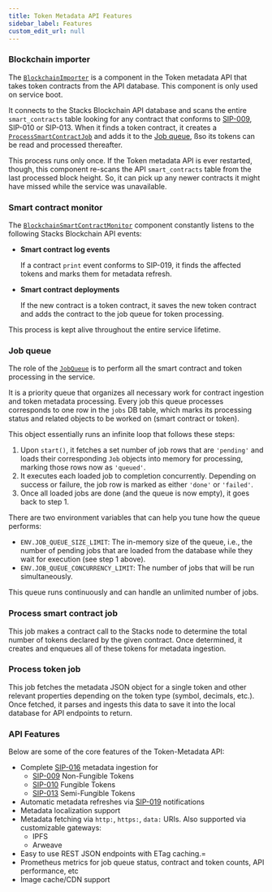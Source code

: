 ```yaml
---
title: Token Metadata API Features
sidebar_label: Features
custom_edit_url: null
---
```


### Blockchain importer

The [`BlockchainImporter`](https://github.com/hirosystems/token-metadata-api/tree/master/src/token-processor/blockchain-api/blockchain-importer.ts) is a component in the Token metadata API that takes token contracts from the API database. This component is only used on service boot.

It connects to the Stacks Blockchain API database and scans the entire `smart_contracts` table looking for any contract that conforms to [SIP-009](https://github.com/stacksgov/sips/blob/main/sips/sip-009/sip-009-nft-standard.md), SIP-010 or SIP-013. When it finds a token contract, it creates a [`ProcessSmartContractJob`](https://github.com/hirosystems/token-metadata-api/tree/master/src/token-processor/queue/job/process-smart-contract-job.ts) and adds it to the [Job queue](#job-queue), ßso its tokens can be read and processed thereafter.

This process runs only once. If the Token metadata API is ever restarted, though, this component re-scans the API `smart_contracts` table from the last processed block height. So, it can pick up any newer contracts it might have missed while the service was unavailable.

### Smart contract monitor

The [`BlockchainSmartContractMonitor`](https://github.com/hirosystems/token-metadata-api/tree/master/src/token-processor/blockchain-api/blockchain-smart-contract-monitor.ts) component constantly listens to the following Stacks Blockchain API events:

- **Smart contract log events**

  If a contract `print` event conforms to SIP-019, it finds the affected tokens and marks them for metadata refresh.

- **Smart contract deployments**

  If the new contract is a token contract, it saves the new token contract and adds the contract to the job queue for token processing.

This process is kept alive throughout the entire service lifetime.

### Job queue

The role of the [`JobQueue`](https://github.com/hirosystems/token-metadata-api/tree/master/src/token-processor/queue/job-queue.ts) is to perform all the smart contract and token processing in the service.

It is a priority queue that organizes all necessary work for contract ingestion and token metadata processing. Every job this queue processes corresponds to one row in the `jobs` DB table, which marks its processing status and related objects to be worked on (smart contract or token).

This object essentially runs an infinite loop that follows these steps:

1. Upon `start()`, it fetches a set number of job rows that are `'pending'` and loads their corresponding `Job` objects into memory for processing, marking those rows now as `'queued'`.
2. It executes each loaded job to completion concurrently. Depending on success or failure, the job row is marked as either `'done'` or `'failed'`.
3. Once all loaded jobs are done (and the queue is now empty), it goes back to step 1.

There are two environment variables that can help you tune how the queue performs:

- `ENV.JOB_QUEUE_SIZE_LIMIT`: The in-memory size of the queue, i.e., the number of pending jobs that are loaded from the database while they wait for execution (see step 1 above).
- `ENV.JOB_QUEUE_CONCURRENCY_LIMIT`: The number of jobs that will be run simultaneously.

This queue runs continuously and can handle an unlimited number of jobs.

### Process smart contract job

This job makes a contract call to the Stacks node to determine the total number of tokens declared by the given contract. Once determined, it creates and enqueues all of these tokens for metadata ingestion.

### Process token job

This job fetches the metadata JSON object for a single token and other relevant properties depending on the token type (symbol, decimals, etc.). Once fetched, it parses and ingests this data to save it into the local database for API endpoints to return.

### API Features

Below are some of the core features of the Token-Metadata API:

- Complete [SIP-016](https://github.com/stacksgov/sips/blob/main/sips/sip-016/sip-016-token-metadata.md) metadata ingestion for
  - [SIP-009](https://github.com/stacksgov/sips/blob/main/sips/sip-009/sip-009-nft-standard.md)
    Non-Fungible Tokens
  - [SIP-010](https://github.com/stacksgov/sips/blob/main/sips/sip-010/sip-010-fungible-token-standard.md)
    Fungible Tokens
  - [SIP-013](https://github.com/stacksgov/sips/blob/main/sips/sip-013/sip-013-semi-fungible-token-standard.md)
    Semi-Fungible Tokens
- Automatic metadata refreshes via [SIP-019](https://github.com/stacksgov/sips/pull/72)
  notifications
- Metadata localization support
- Metadata fetching via `http:`, `https:`, `data:` URIs. Also supported via customizable gateways:
  - IPFS
  - Arweave
- Easy to use REST JSON endpoints with ETag caching.=
- Prometheus metrics for job queue status, contract and token counts, API performance, etc
- Image cache/CDN support
